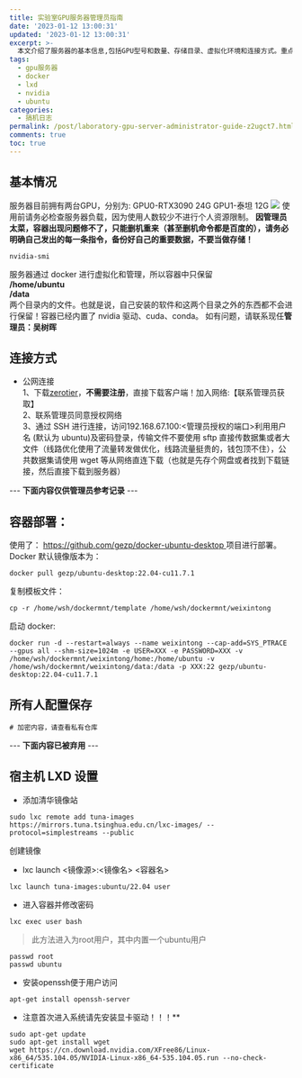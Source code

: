 ```yaml
---
title: 实验室GPU服务器管理员指南
date: '2023-01-12 13:00:31'
updated: '2023-01-12 13:00:31'
excerpt: >-
  本文介绍了服务器的基本信息,包括GPU型号和数量、存储目录、虚拟化环境和连接方式。重点提醒勿将服务器当做存储使用,并强调了备份数据的重要性。同时还介绍了容器部署方法、配置保存方法等内容。文章最后对已被弃用的LXD设置方法做了说明。总的来说,本文为服务器使用提供了全面的指导和警示。
tags:
  - gpu服务器
  - docker
  - lxd
  - nvidia
  - ubuntu
categories:
  - 搞机日志
permalink: /post/laboratory-gpu-server-administrator-guide-z2ugct7.html
comments: true
toc: true
---
```




## 基本情况

服务器目前拥有两台GPU，分别为:
GPU0-RTX3090 24G
GPU1-泰坦 12G
![](https://img.wush.cc/231216171645-image.png?imageView2/0/format/webp/q/80)
使用前请务必检查服务器负载，因为使用人数较少不进行个人资源限制。 <span style="font-weight: bold;" class="bold">因管理员太菜，容器出现问题修不了，只能删机重来（甚至删机命令都是百度的），请务必明确自己发出的每一条指令，备份好自己的重要数据，不要当做存储！</span>

```shell
nvidia-smi
```

服务器通过 docker 进行虚拟化和管理，所以容器中只保留 </br>
 <span style="font-weight: bold;" class="bold">/home/ubuntu</span> </br>
 <span style="font-weight: bold;" class="bold">/data</span> </br>
两个目录内的文件。也就是说，自己安装的软件和这两个目录之外的东西都不会进行保留！容器已经内置了 nvidia 驱动、cuda、conda。
如有问题，请联系现任<span style="font-weight: bold;" class="bold">管理员：吴树晖</span>

## 连接方式

* 公网连接</br>
  1、下载[zerotier](https://www.zerotier.com/)，<span style="font-weight: bold;" class="bold">不需要注册</span>，直接下载客户端！加入网络:【联系管理员获取】 </br>
  2、联系管理员同意授权网络</br>
  3、通过 SSH 进行连接，访问192.168.67.100:<管理员授权的端口>利用用户名 (默认为 ubuntu)及密码登录，传输文件不要使用 sftp 直接传数据集或者大文件（线路优化使用了流量转发做优化，线路流量挺贵的，钱包顶不住），公共数据集请使用 wget 等从网络直连下载（也就是先存个网盘或者找到下载链接，然后直接下载到服务器）</br>

--- <span style="font-weight: bold;" class="bold">下面内容仅供管理员参考记录</span> ---

## 容器部署：

使用了： [ https://github.com/gezp/docker-ubuntu-desktop ](https://github.com/gezp/docker-ubuntu-desktop) 项目进行部署。
Docker 默认镜像版本为：

```shell
docker pull gezp/ubuntu-desktop:22.04-cu11.7.1
```

复制模板文件：

```shell
cp -r /home/wsh/dockermnt/template /home/wsh/dockermnt/weixintong
```

启动 docker:

```shell
docker run -d --restart=always --name weixintong --cap-add=SYS_PTRACE --gpus all --shm-size=1024m -e USER=XXX -e PASSWORD=XXX -v /home/wsh/dockermnt/weixintong/home:/home/ubuntu -v /home/wsh/dockermnt/weixintong/data:/data -p XXX:22 gezp/ubuntu-desktop:22.04-cu11.7.1
```

## 所有人配置保存

```shell
# 加密内容，请查看私有仓库
```

--- <span style="font-weight: bold;" class="bold">下面内容已被弃用</span> ---

## 宿主机 LXD 设置

* 添加清华镜像站

```shell
sudo lxc remote add tuna-images https://mirrors.tuna.tsinghua.edu.cn/lxc-images/ --protocol=simplestreams --public
```

创建镜像

* lxc launch <镜像源>:<镜像名> <容器名>

```shell
lxc launch tuna-images:ubuntu/22.04 user
```

* 进入容器并修改密码

```shell
lxc exec user bash
```

> 此方法进入为root用户，其中内置一个ubuntu用户

```shell
passwd root
passwd ubuntu
```

* 安装openssh便于用户访问

```shell
apt-get install openssh-server
```

* 注意首次进入系统请先安装显卡驱动！！！**

```shell
sudo apt-get update
sudo apt-get install wget
wget https://cn.download.nvidia.com/XFree86/Linux-x86_64/535.104.05/NVIDIA-Linux-x86_64-535.104.05.run --no-check-certificate
```
